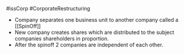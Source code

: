 #issCorp #CorporateRestructuring 

- Company separates one business unit to another company called a [[SpinOff]] 
- New company creates shares which are distributed to the subject companies shareholders in proportion. 
- After the spinoff 2 companies are independent of each other. 